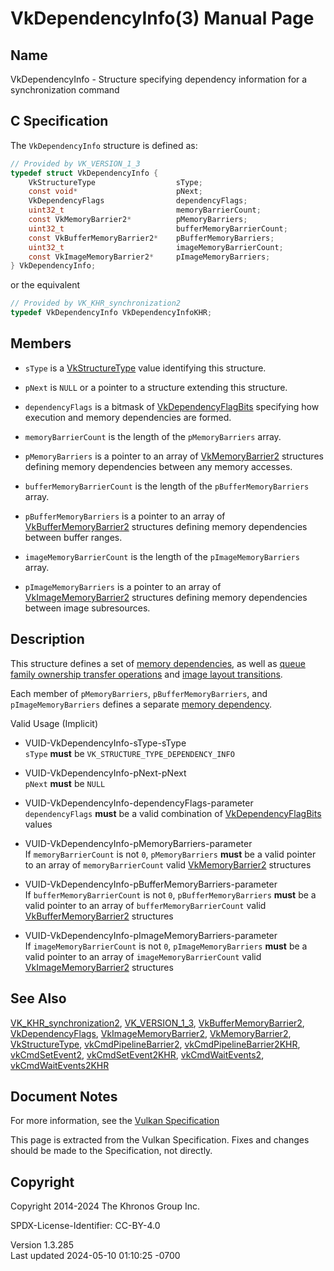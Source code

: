# VkDependencyInfo(3) Manual Page

## Name

VkDependencyInfo - Structure specifying dependency information for a
synchronization command



## <a href="#_c_specification" class="anchor"></a>C Specification

The `VkDependencyInfo` structure is defined as:

``` c
// Provided by VK_VERSION_1_3
typedef struct VkDependencyInfo {
    VkStructureType                  sType;
    const void*                      pNext;
    VkDependencyFlags                dependencyFlags;
    uint32_t                         memoryBarrierCount;
    const VkMemoryBarrier2*          pMemoryBarriers;
    uint32_t                         bufferMemoryBarrierCount;
    const VkBufferMemoryBarrier2*    pBufferMemoryBarriers;
    uint32_t                         imageMemoryBarrierCount;
    const VkImageMemoryBarrier2*     pImageMemoryBarriers;
} VkDependencyInfo;
```

or the equivalent

``` c
// Provided by VK_KHR_synchronization2
typedef VkDependencyInfo VkDependencyInfoKHR;
```

## <a href="#_members" class="anchor"></a>Members

- `sType` is a [VkStructureType](https://registry.khronos.org/vulkan/specs/1.3-extensions/man/html/VkStructureType.html) value identifying
  this structure.

- `pNext` is `NULL` or a pointer to a structure extending this
  structure.

- `dependencyFlags` is a bitmask of
  [VkDependencyFlagBits](https://registry.khronos.org/vulkan/specs/1.3-extensions/man/html/VkDependencyFlagBits.html) specifying how
  execution and memory dependencies are formed.

- `memoryBarrierCount` is the length of the `pMemoryBarriers` array.

- `pMemoryBarriers` is a pointer to an array of
  [VkMemoryBarrier2](https://registry.khronos.org/vulkan/specs/1.3-extensions/man/html/VkMemoryBarrier2.html) structures defining memory
  dependencies between any memory accesses.

- `bufferMemoryBarrierCount` is the length of the
  `pBufferMemoryBarriers` array.

- `pBufferMemoryBarriers` is a pointer to an array of
  [VkBufferMemoryBarrier2](https://registry.khronos.org/vulkan/specs/1.3-extensions/man/html/VkBufferMemoryBarrier2.html) structures
  defining memory dependencies between buffer ranges.

- `imageMemoryBarrierCount` is the length of the `pImageMemoryBarriers`
  array.

- `pImageMemoryBarriers` is a pointer to an array of
  [VkImageMemoryBarrier2](https://registry.khronos.org/vulkan/specs/1.3-extensions/man/html/VkImageMemoryBarrier2.html) structures
  defining memory dependencies between image subresources.

## <a href="#_description" class="anchor"></a>Description

This structure defines a set of <a
href="https://registry.khronos.org/vulkan/specs/1.3-extensions/html/vkspec.html#synchronization-dependencies-memory"
target="_blank" rel="noopener">memory dependencies</a>, as well as <a
href="https://registry.khronos.org/vulkan/specs/1.3-extensions/html/vkspec.html#synchronization-queue-transfers"
target="_blank" rel="noopener">queue family ownership transfer
operations</a> and <a
href="https://registry.khronos.org/vulkan/specs/1.3-extensions/html/vkspec.html#synchronization-image-layout-transitions"
target="_blank" rel="noopener">image layout transitions</a>.

Each member of `pMemoryBarriers`, `pBufferMemoryBarriers`, and
`pImageMemoryBarriers` defines a separate <a
href="https://registry.khronos.org/vulkan/specs/1.3-extensions/html/vkspec.html#synchronization-dependencies-memory"
target="_blank" rel="noopener">memory dependency</a>.

Valid Usage (Implicit)

- <a href="#VUID-VkDependencyInfo-sType-sType"
  id="VUID-VkDependencyInfo-sType-sType"></a>
  VUID-VkDependencyInfo-sType-sType  
  `sType` **must** be `VK_STRUCTURE_TYPE_DEPENDENCY_INFO`

- <a href="#VUID-VkDependencyInfo-pNext-pNext"
  id="VUID-VkDependencyInfo-pNext-pNext"></a>
  VUID-VkDependencyInfo-pNext-pNext  
  `pNext` **must** be `NULL`

- <a href="#VUID-VkDependencyInfo-dependencyFlags-parameter"
  id="VUID-VkDependencyInfo-dependencyFlags-parameter"></a>
  VUID-VkDependencyInfo-dependencyFlags-parameter  
  `dependencyFlags` **must** be a valid combination of
  [VkDependencyFlagBits](https://registry.khronos.org/vulkan/specs/1.3-extensions/man/html/VkDependencyFlagBits.html) values

- <a href="#VUID-VkDependencyInfo-pMemoryBarriers-parameter"
  id="VUID-VkDependencyInfo-pMemoryBarriers-parameter"></a>
  VUID-VkDependencyInfo-pMemoryBarriers-parameter  
  If `memoryBarrierCount` is not `0`, `pMemoryBarriers` **must** be a
  valid pointer to an array of `memoryBarrierCount` valid
  [VkMemoryBarrier2](https://registry.khronos.org/vulkan/specs/1.3-extensions/man/html/VkMemoryBarrier2.html) structures

- <a href="#VUID-VkDependencyInfo-pBufferMemoryBarriers-parameter"
  id="VUID-VkDependencyInfo-pBufferMemoryBarriers-parameter"></a>
  VUID-VkDependencyInfo-pBufferMemoryBarriers-parameter  
  If `bufferMemoryBarrierCount` is not `0`, `pBufferMemoryBarriers`
  **must** be a valid pointer to an array of `bufferMemoryBarrierCount`
  valid [VkBufferMemoryBarrier2](https://registry.khronos.org/vulkan/specs/1.3-extensions/man/html/VkBufferMemoryBarrier2.html) structures

- <a href="#VUID-VkDependencyInfo-pImageMemoryBarriers-parameter"
  id="VUID-VkDependencyInfo-pImageMemoryBarriers-parameter"></a>
  VUID-VkDependencyInfo-pImageMemoryBarriers-parameter  
  If `imageMemoryBarrierCount` is not `0`, `pImageMemoryBarriers`
  **must** be a valid pointer to an array of `imageMemoryBarrierCount`
  valid [VkImageMemoryBarrier2](https://registry.khronos.org/vulkan/specs/1.3-extensions/man/html/VkImageMemoryBarrier2.html) structures

## <a href="#_see_also" class="anchor"></a>See Also

[VK_KHR_synchronization2](https://registry.khronos.org/vulkan/specs/1.3-extensions/man/html/VK_KHR_synchronization2.html),
[VK_VERSION_1_3](https://registry.khronos.org/vulkan/specs/1.3-extensions/man/html/VK_VERSION_1_3.html),
[VkBufferMemoryBarrier2](https://registry.khronos.org/vulkan/specs/1.3-extensions/man/html/VkBufferMemoryBarrier2.html),
[VkDependencyFlags](https://registry.khronos.org/vulkan/specs/1.3-extensions/man/html/VkDependencyFlags.html),
[VkImageMemoryBarrier2](https://registry.khronos.org/vulkan/specs/1.3-extensions/man/html/VkImageMemoryBarrier2.html),
[VkMemoryBarrier2](https://registry.khronos.org/vulkan/specs/1.3-extensions/man/html/VkMemoryBarrier2.html),
[VkStructureType](https://registry.khronos.org/vulkan/specs/1.3-extensions/man/html/VkStructureType.html),
[vkCmdPipelineBarrier2](https://registry.khronos.org/vulkan/specs/1.3-extensions/man/html/vkCmdPipelineBarrier2.html),
[vkCmdPipelineBarrier2KHR](https://registry.khronos.org/vulkan/specs/1.3-extensions/man/html/vkCmdPipelineBarrier2KHR.html),
[vkCmdSetEvent2](https://registry.khronos.org/vulkan/specs/1.3-extensions/man/html/vkCmdSetEvent2.html),
[vkCmdSetEvent2KHR](https://registry.khronos.org/vulkan/specs/1.3-extensions/man/html/vkCmdSetEvent2KHR.html),
[vkCmdWaitEvents2](https://registry.khronos.org/vulkan/specs/1.3-extensions/man/html/vkCmdWaitEvents2.html),
[vkCmdWaitEvents2KHR](https://registry.khronos.org/vulkan/specs/1.3-extensions/man/html/vkCmdWaitEvents2KHR.html)

## <a href="#_document_notes" class="anchor"></a>Document Notes

For more information, see the <a
href="https://registry.khronos.org/vulkan/specs/1.3-extensions/html/vkspec.html#VkDependencyInfo"
target="_blank" rel="noopener">Vulkan Specification</a>

This page is extracted from the Vulkan Specification. Fixes and changes
should be made to the Specification, not directly.

## <a href="#_copyright" class="anchor"></a>Copyright

Copyright 2014-2024 The Khronos Group Inc.

SPDX-License-Identifier: CC-BY-4.0

Version 1.3.285  
Last updated 2024-05-10 01:10:25 -0700
